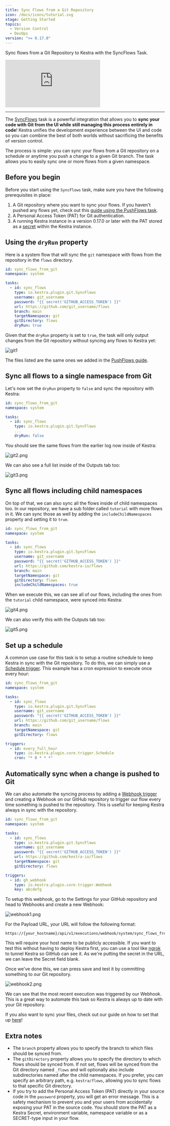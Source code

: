 ```yaml
---
title: Sync Flows from a Git Repository
icon: /docs/icons/tutorial.svg
stage: Getting Started
topics:
  - Version Control
  - DevOps
version: ">= 0.17.0"
---
```


Sync flows from a Git Repository to Kestra with the SyncFlows Task.

<div class="video-container">
  <iframe src="https://www.youtube.com/embed/YbIuqYWLrpA?si=4g11iHE4qm0VdKMv" title="YouTube video player" frameborder="0" allow="accelerometer; autoplay; clipboard-write; encrypted-media; gyroscope; picture-in-picture; web-share" referrerpolicy="strict-origin-when-cross-origin" allowfullscreen></iframe>
</div>

---

The [SyncFlows](/plugins/plugin-git/tasks/io.kestra.plugin.git.SyncFlows) task is a powerful integration that allows you to **sync your code with Git from the UI while still managing this process entirely in code**! Kestra unifies the development experience between the UI and code so you can combine the best of both worlds without sacrificing the benefits of version control.

The process is simple: you can sync your flows from a Git repository on a schedule or anytime you push a change to a given Git branch. The task allows you to easily sync one or more flows from a given namespace.

## Before you begin

Before you start using the `SyncFlows` task, make sure you have the following prerequisites in place:
1. A Git repository where you want to sync your flows. If you haven't pushed any flows yet, check out this [guide using the PushFlows task](./pushflows.md).
2. A Personal Access Token (PAT) for Git authentication.
3. A running Kestra instance in a version 0.17.0 or later with the PAT stored as a [secret](../05.concepts/04.secret.md) within the Kestra instance.

## Using the `dryRun` property

Here is a system flow that will sync the `git` namespace with flows from the repository in the `flows` directory.

```yaml
id: sync_flows_from_git
namespace: system

tasks:
  - id: sync_flows
    type: io.kestra.plugin.git.SyncFlows
    username: git_username
    password: "{{ secret('GITHUB_ACCESS_TOKEN') }}"
    url: https://github.com/git_username/flows
    branch: main
    targetNamespace: git
    gitDirectory: flows
    dryRun: true
```

Given that the `dryRun` property is set to `true`, the task will only output changes from the Git repository without syncing any flows to Kestra yet:

![git1](/docs/how-to-guides/syncflows/git1.png)

The files listed are the same ones we added in the [PushFlows guide](./pushflows.md).

## Sync all flows to a single namespace from Git

Let's now set the `dryRun` property to `false` and sync the repository with Kestra:

```yaml
id: sync_flows_from_git
namespace: system

tasks:
  - id: sync_flows
    type: io.kestra.plugin.git.SyncFlows
    ...
    dryRun: false
```

You should see the same flows from the earlier log now inside of Kestra:

![git2.png](/docs/how-to-guides/syncflows/git2.png)

We can also see a full list inside of the Outputs tab too:

![git3.png](/docs/how-to-guides/syncflows/git3.png)

## Sync all flows including child namespaces

On top of that, we can also sync all the flows inside of child namespaces too. In our repository, we have a sub folder called `tutorial` with more flows in it. We can sync those as well by adding the `includeChildNamespaces` property and setting it to `true`.

```yaml
id: sync_flows_from_git
namespace: system

tasks:
  - id: sync_flows
    type: io.kestra.plugin.git.SyncFlows
    username: git_username
    password: "{{ secret('GITHUB_ACCESS_TOKEN') }}"
    url: https://github.com/kestra-io/flows
    branch: main
    targetNamespace: git
    gitDirectory: flows
    includeChildNamespaces: true
```

When we execute this, we can see all of our flows, including the ones from the `tutorial` child namespace, were synced into Kestra:

![git4.png](/docs/how-to-guides/syncflows/git4.png)

We can also verify this with the Outputs tab too:

![git5.png](/docs/how-to-guides/syncflows/git5.png)

## Set up a schedule

A common use case for this task is to setup a routine schedule to keep Kestra in sync with the Git repository. To do this, we can simply use a [Schedule trigger](../04.workflow-components/07.triggers/01.schedule-trigger.md). This example has a cron expression to execute once every hour:

```yaml
id: sync_flows_from_git
namespace: system

tasks:
  - id: sync_flows
    type: io.kestra.plugin.git.SyncFlows
    username: git_username
    password: "{{ secret('GITHUB_ACCESS_TOKEN') }}"
    url: https://github.com/git_username/flows
    branch: main
    targetNamespace: git
    gitDirectory: flows

triggers:
  - id: every_full_hour
    type: io.kestra.plugin.core.trigger.Schedule
    cron: "* 0 * * *"
```

## Automatically sync when a change is pushed to Git

We can also automate the syncing process by adding a [Webhook trigger](../04.workflow-components/07.triggers/03.webhook-trigger.md) and creating a Webhook on our GitHub repository to trigger our flow every time something is pushed to the repository. This is useful for keeping Kestra always in sync with the repository.

```yaml
id: sync_flows_from_git
namespace: system

tasks:
  - id: sync_flows
    type: io.kestra.plugin.git.SyncFlows
    username: git_username
    password: "{{ secret('GITHUB_ACCESS_TOKEN') }}"
    url: https://github.com/kestra-io/flows
    targetNamespace: git
    gitDirectory: flows

triggers:
  - id: gh_webhook
    type: io.kestra.plugin.core.trigger.Webhook
    key: abcdefg
```

To setup this webhook, go to the Settings for your GitHub repository and head to Webhooks and create a new Webhook:

![webhook1.png](/docs/how-to-guides/syncflows/webhook1.png)

For the Payload URL, your URL will follow the following format:

```
https://{your_hostname}/api/v1/executions/webhook/system/sync_flows_from_git/abcdefg
```

This will require your host name to be publicly accessible. If you want to test this without having to deploy Kestra first, you can use a tool like [ngrok](https://ngrok.com/) to tunnel Kestra so GitHub can see it. As we're putting the secret in the URL, we can leave the Secret field blank.

Once we've done this, we can press save and test it by committing something to our Git repository.

![webhook2.png](/docs/how-to-guides/syncflows/webhook2.png)

We can see that the most recent execution was triggered by our Webhook. This is a great way to automate this task so Kestra is always up to date with your Git repository.

If you also want to sync your files, check out our guide on how to set that up [here](./syncnamespacefiles.md)!

## Extra notes

- The `branch` property allows you to specify the branch to which files should be synced from.
- The `gitDirectory` property allows you to specify the directory to which flows should be synced from. If not set, flows will be synced from the Git directory named `_flows` and will optionally also include subdirectories named after the child namespaces. If you prefer, you can specify an arbitrary path, e.g. `kestra/flows`, allowing you to sync flows to that specific Git directory.
- If you try to add the Personal Access Token (PAT) directly in your source code in the `password` property, you will get an error message. This is a safety mechanism to prevent you and your users from accidentally exposing your PAT in the source code. You should store the PAT as a Kestra Secret, environment variable, namespace variable or as a SECRET-type input in your flow.
